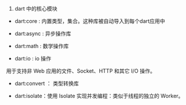 1. dart 中的核心模块

+ dart:core  : 内置类型，集合。这种库被自动导入到每个dart应用中 

+ dart:async : 异步操作库

+ dart:math  : 数学操作库

+ dart:io    : io 操作

用于支持非 Web 应用的文件、Socket、HTTP 和其它 I/O 操作。

+ dart:convert ： 类型转换库

+ dart:isolate：使用 Isolate 实现并发编程：类似于线程的独立的 Worker。